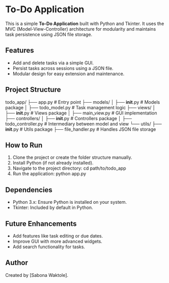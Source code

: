 To-Do Application
=================

This is a simple **To-Do Application** built with Python and Tkinter. It uses the MVC (Model-View-Controller) architecture for modularity and maintains task persistence using JSON file storage.

Features
--------
- Add and delete tasks via a simple GUI.
- Persist tasks across sessions using a JSON file.
- Modular design for easy extension and maintenance.

Project Structure
-----------------
todo_app/
├── app.py                # Entry point
├── models/
│   ├── __init__.py       # Models package
│   ├── todo_model.py     # Task management logic
├── views/
│   ├── __init__.py       # Views package
│   ├── main_view.py      # GUI implementation
├── controllers/
│   ├── __init__.py       # Controllers package
│   ├── todo_controller.py  # Intermediary between model and view
└── utils/
    ├── __init__.py       # Utils package
    ├── file_handler.py   # Handles JSON file storage

How to Run
----------
1. Clone the project or create the folder structure manually.
2. Install Python (if not already installed).
3. Navigate to the project directory:
   cd path/to/todo_app
4. Run the application:
   python app.py

Dependencies
------------
- Python 3.x: Ensure Python is installed on your system.
- Tkinter: Included by default in Python.

Future Enhancements
-------------------
- Add features like task editing or due dates.
- Improve GUI with more advanced widgets.
- Add search functionality for tasks.

Author
------
Created by [Sabona Waktole].

